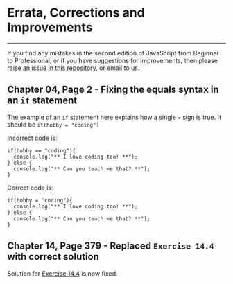 # Errata, Corrections and Improvements
----------------------------------------------------
If you find any mistakes in the second edition of JavaScript from Beginner to Professional, or if you have suggestions for improvements, then please [raise an issue in this repository](https://github.com/PacktPublishing/JavaScript-from-Beginner-to-Professional/issues), or email to us.

## Chapter 04, Page 2 - Fixing the equals syntax in an `if` statement

The example of an `if` statement here explains how a single `=` sign is true. It should be `if(hobby = "coding")`

Incorrect code is:
```
if(hobby == "coding"){
  console.log("** I love coding too! **");
} else {
  console.log("** Can you teach me that? **");
}
```
Correct code is:
```
if(hobby = "coding"){
  console.log("** I love coding too! **");
} else {
  console.log("** Can you teach me that? **");
}
```

## Chapter 14, Page 379 - Replaced `Exercise 14.4` with correct solution
Solution for [Exercise 14.4](https://github.com/PacktPublishing/JavaScript-from-Beginner-to-Professional/blob/main/Chapter%2014/Exercise_14.4.html) is now fixed.
